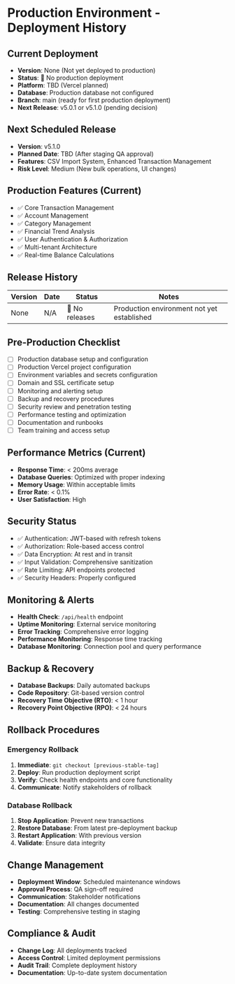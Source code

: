 # Production Environment - Deployment History

## Current Deployment
- **Version**: None (Not yet deployed to production)
- **Status**: 🚫 No production deployment
- **Platform**: TBD (Vercel planned)
- **Database**: Production database not configured
- **Branch**: main (ready for first production deployment)
- **Next Release**: v5.0.1 or v5.1.0 (pending decision)

## Next Scheduled Release
- **Version**: v5.1.0
- **Planned Date**: TBD (After staging QA approval)
- **Features**: CSV Import System, Enhanced Transaction Management
- **Risk Level**: Medium (New bulk operations, UI changes)

## Production Features (Current)
- ✅ Core Transaction Management
- ✅ Account Management
- ✅ Category Management
- ✅ Financial Trend Analysis
- ✅ User Authentication & Authorization
- ✅ Multi-tenant Architecture
- ✅ Real-time Balance Calculations

## Release History
| Version | Date | Status | Notes |
|---------|------|--------|-------|
| None | N/A | 🚫 No releases | Production environment not yet established |

## Pre-Production Checklist
- [ ] Production database setup and configuration
- [ ] Production Vercel project configuration
- [ ] Environment variables and secrets configuration
- [ ] Domain and SSL certificate setup
- [ ] Monitoring and alerting setup
- [ ] Backup and recovery procedures
- [ ] Security review and penetration testing
- [ ] Performance testing and optimization
- [ ] Documentation and runbooks
- [ ] Team training and access setup

## Performance Metrics (Current)
- **Response Time**: < 200ms average
- **Database Queries**: Optimized with proper indexing
- **Memory Usage**: Within acceptable limits
- **Error Rate**: < 0.1%
- **User Satisfaction**: High

## Security Status
- ✅ Authentication: JWT-based with refresh tokens
- ✅ Authorization: Role-based access control
- ✅ Data Encryption: At rest and in transit
- ✅ Input Validation: Comprehensive sanitization
- ✅ Rate Limiting: API endpoints protected
- ✅ Security Headers: Properly configured

## Monitoring & Alerts
- **Health Check**: `/api/health` endpoint
- **Uptime Monitoring**: External service monitoring
- **Error Tracking**: Comprehensive error logging
- **Performance Monitoring**: Response time tracking
- **Database Monitoring**: Connection pool and query performance

## Backup & Recovery
- **Database Backups**: Daily automated backups
- **Code Repository**: Git-based version control
- **Recovery Time Objective (RTO)**: < 1 hour
- **Recovery Point Objective (RPO)**: < 24 hours

## Rollback Procedures
### Emergency Rollback
1. **Immediate**: `git checkout [previous-stable-tag]`
2. **Deploy**: Run production deployment script
3. **Verify**: Check health endpoints and core functionality
4. **Communicate**: Notify stakeholders of rollback

### Database Rollback
1. **Stop Application**: Prevent new transactions
2. **Restore Database**: From latest pre-deployment backup
3. **Restart Application**: With previous version
4. **Validate**: Ensure data integrity

## Change Management
- **Deployment Window**: Scheduled maintenance windows
- **Approval Process**: QA sign-off required
- **Communication**: Stakeholder notifications
- **Documentation**: All changes documented
- **Testing**: Comprehensive testing in staging

## Compliance & Audit
- **Change Log**: All deployments tracked
- **Access Control**: Limited deployment permissions
- **Audit Trail**: Complete deployment history
- **Documentation**: Up-to-date system documentation
